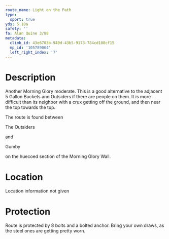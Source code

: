 ```yaml
---
route_name: Light on the Path
type:
  sport: true
yds: 5.10a
safety: ''
fa: Alan Quine 3/88
metadata:
  climb_id: 43e6703b-940d-43b5-9173-784cd108cf15
  mp_id: '105789064'
  left_right_index: '7'
---
```

# Description
Another Morning Glory moderate.  This is a good alternative to the adjacent 5 Gallon Buckets and Outsiders if there are people on them.  It is  more difficult than its neighbor with a crux getting off the ground, and then near the top towards the top.

The route is found between

The Outsiders

and

Gumby

on the huecoed section of the Morning Glory Wall.

# Location
Location information not given

# Protection
Route is protected by 8 bolts and a bolted anchor. Bring your own draws, as the steel ones are getting pretty worn.
